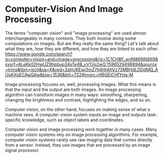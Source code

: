 # Computer-Vision And Image Processing
The terms "computer vision" and "image processing" are used almost interchangeably in many contexts. They both involve doing some computations on images. But are they really the same thing? Let's talk about what they are, how they are different, and how they are linked to each other.
https://www.google.com/search?q=computer+vision+and+image+processing&rlz=1C1CHBF_enIN869IN869&sxsrf=ALeKk02HwlJZ9hpbup34sTe4B_vV7Jo2wQ:1596529498894&source=lnms&tbm=isch&sa=X&ved=2ahUKEwi3mZ7tj4HrAhVz73MBHdLDDdMQ_AUoAXoECAwQAw&biw=1536&bih=722#imgrc=HBQEiCHfYrta-M

Image processing focuses on, well, processing images. What this means is that the input and the output are both images. An image processing algorithm can transform images in many ways: smoothing, sharpening, changing the brightness and contrast, highlighting the edges, and so on.

Computer vision, on the other hand, focuses on making sense of what a machine sees. A computer vision system inputs an image and outputs task-specific knowledge, such as object labels and coordinates.

Computer vision and image processing work together in many cases. Many computer vision systems rely on image processing algorithms. For example, computer vision systems rarely use raw imaging data that comes directly from a sensor. Instead, they use images that are processed by an image signal processor.
